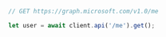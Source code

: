 <!-- markdownlint-disable MD041 -->

```typescript
// GET https://graph.microsoft.com/v1.0/me

let user = await client.api('/me').get();
```

